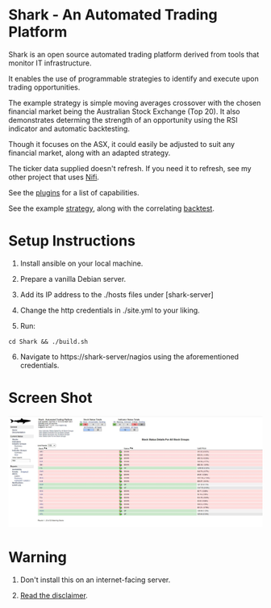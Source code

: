 # Shark - An Automated Trading Platform

Shark is an open source automated trading platform derived from tools that monitor IT infrastructure.

It enables the use of programmable strategies to identify and execute upon trading opportunities.

The example strategy is simple moving averages crossover with the chosen financial market being the Australian Stock Exchange (Top 20). It also demonstrates determing the strength of an opportunity using the RSI indicator and automatic backtesting.  

Though it focuses on the ASX, it could easily be adjusted to suit any financial market, along with an adapted strategy.  

The ticker data supplied doesn't refresh. If you need it to refresh, see my other project that uses [Nifi](https://github.com/danielneil/Using-NiFi-on-Yahoo-Finance).

See the [plugins](https://github.com/danielneil/AutomatedTradingPlatform/blob/main/doc/README.PLUGINS.md) for a list of capabilities.

See the example [strategy](https://github.com/danielneil/AutomatedTradingPlatform/blob/main/automatedtradingplatform/files/strategies/moving_averages.py), along with the correlating [backtest](https://github.com/danielneil/Shark/blob/main/automatedtradingplatform/files/strategies/backtesting/moving_averages.py).

# Setup Instructions

1. Install ansible on your local machine.

2. Prepare a vanilla Debian server.

3. Add its IP address to the ./hosts files under [shark-server]

4. Change the http credentials in ./site.yml to your liking.

5. Run: 
```
cd Shark && ./build.sh
```
6. Navigate to https://shark-server/nagios using the aforementioned credentials.

# Screen Shot

![alt text](https://github.com/danielneil/AutomatedTradingPlatform/blob/main/screenshots/screenshot.JPG?raw=true)

# Warning

1. Don't install this on an internet-facing server.

2. [Read the disclaimer](https://github.com/danielneil/AutomatedTradingPlatform/blob/main/DISCLAIMER).

